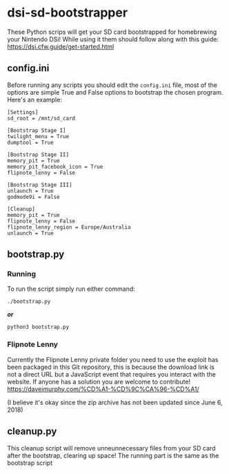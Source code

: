 # dsi-sd-bootstrapper

These Python scrips will get your SD card bootstrapped for homebrewing your Nintendo DSi! While using it them should follow along with this guide: https://dsi.cfw.guide/get-started.html

## config.ini

Before running any scripts you should edit the `config.ini` file, most of the options are simple True and False options to bootstrap the chosen program. Here's an example:

```
[Settings]
sd_root = /mnt/sd_card

[Bootstrap Stage I]
twilight_menu = True
dumptool = True

[Bootstrap Stage II]
memory_pit = True
memory_pit_facebook_icon = True
flipnote_lenny = False

[Bootstrap Stage III]
unlaunch = True
godmode9i = False

[Cleanup]
memory_pit = True
flipnote_lenny = False
flipnote_lenny_region = Europe/Australia
unlaunch = True
```

## bootstrap.py

### Running

To run the script simply run either command:

```
./bootstrap.py
```

***or***

```
python3 bootstrap.py
```

### Flipnote Lenny

Currently the Flipnote Lenny private folder you need to use the exploit has been packaged in this Git repository, this is because the download link is not a direct URL but a JavaScript event that requires you interact with the website. If anyone has a solution you are welcome to contribute! https://davejmurphy.com/%CD%A1-%CD%9C%CA%96-%CD%A1/

(I believe it's okay since the zip archive has not been updated since June 6, 2018)

## cleanup.py

This cleanup script will remove unneunnecessary files from your SD card after the bootstrap, clearing up space! The running part is the same as the bootstrap script
